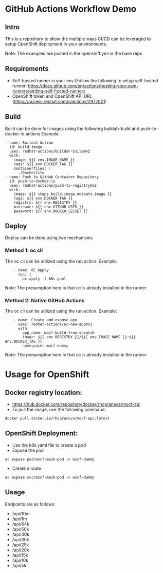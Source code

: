 # GitHub Actions Workflow Demo

## Intro

This is a repository to show the multiple ways CI/CD can be leveraged to setup OpenShift deployment in your environments.

Note: The examples are posted in the openshift.yml in the base repo

## Requirements
* Self-hosted runner in your env (Follow the following to setup self-hosted runner: https://docs.github.com/en/actions/hosting-your-own-runners/adding-self-hosted-runners
* OpenShift token and OpenShift API URL (https://access.redhat.com/solutions/2972601)

## Build
Build can be done for images using the following buildah-build and push-to-docker-io actions
Example:
```
- name: Buildah Action
  id: build-image
  uses: redhat-actions/buildah-build@v2
  with:
    image: ${{ env.IMAGE_NAME }}
    tags: ${{ env.DOCKER_TAG }}
    containerfiles: |
      ./Dockerfile
- name: Push to GitHub Container Repository
  id: push-to-docker-io
  uses: redhat-actions/push-to-registry@v2
  with:
    image: ${{ steps.build-image.outputs.image }}
    tags: ${{ env.DOCKER_TAG }}
    registry: ${{ env.REGISTRY }} 
    username: ${{ env.GITHUB_USER }} 
    password: ${{ env.DOCKER_SECRET }} 
```

## Deploy
Deploy can be done using two mechanisms

### Method 1: oc cli
The oc cli can be utilized using the run action. 
Example:
```
    - name: OC Apply
      run: |
        oc apply -f k8s.yaml
```
Note: The presumption here is that oc is already installed in the runner

### Method 2: Native GitHub Actions
The oc cli can be utilized using the run action. 
Example:
```
    - name: Create and expose app
      uses: redhat-actions/oc-new-app@v1
      with:
        app_name: mocf-build-from-scratch
        image: ${{ env.REGISTRY }}/${{ env.IMAGE_NAME }}:${{ env.DOCKER_TAG }}
        namespace: mocf-dummy
```
Note: The presumption here is that oc is already installed in the runner


# Usage for OpenShift

## Docker registry location:
- https://hub.docker.com/repository/docker/rhcpranava/mocf-api
- To pull the image, use the following command:
```
docker pull docker.io/rhcpranava/mocf-api:latest
```

## OpenShift Deployment:
- Use the k8s yaml file to create a pod
- Expose the pod
```
oc expose pod/mocf-mock-pod -n mocf-dummy
```
- Create a route
```
oc expose svc/mocf-mock-pod -n mocf-dummy
```

## Usage
Endpoints are as follows:
- /api/10m
- /api/1m
- /api/64k
- /api/50k
- /api/40k
- /api/30k
- /api/25k
- /api/20k
- /api/15k
- /api/10k
- /api/5k
